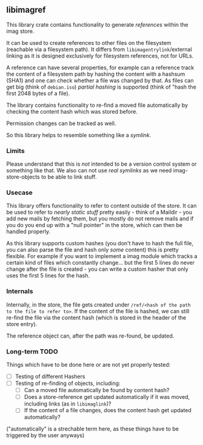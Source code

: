 ## libimagref

This library crate contains functionality to generate _references_ within the
imag store.

It can be used to create references to other files on the filesystem (reachable
via a filesystem path). It differs from `libimagentrylink`/external linking as
it is designed exclusively for filesystem references, not for URLs.

A reference can have several properties, for example can a reference track the
content of a filesystem path by hashing the content with a hashsum (SHA1) and
one can check whether a file was changed by that.
As files can get big (think of `debian.iso`) _partial hashing_ is supported
(think of "hash the first 2048 bytes of a file).

The library contains functionality to re-find a moved file automatically by
checking the content hash which was stored before.

Permission changes can be tracked as well.

So this library helps to resemble something like a _symlink_.

### Limits

Please understand that this is _not_ intended to be a version control system or
something like that.
We also can not use _real symlinks_ as we need imag-store-objects to be able to
link stuff.

### Usecase

This library offers functionality to refer to content outside of the store.
It can be used to refer to _nearly static stuff_ pretty easily - think of a
Maildir - you add new mails by fetching them, but you mostly do not remove mails
and if you do you end up with a "null pointer" in the store, which can then be
handled properly.

As this library supports custom hashes (you don't have to hash the full file,
you can also parse the file and hash only _some_ content) this is pretty
flexible.
For example if you want to implement a imag module which tracks a certain kind
of files which constantly change... but the first 5 lines do never change
after the file is created - you can write a custom hasher that only uses the
first 5 lines for the hash.

### Internals

Internally, in the store, the file gets created under
`/ref/<hash of the path to the file to refer to>`.
If the content of the file is hashed, we can still re-find the file via the
content hash (which is stored in the header of the store entry).

The reference object can, after the path was re-found, be updated.

### Long-term TODO

Things which have to be done here or are not yet properly tested:

- [ ] Testing of different Hashers
- [ ] Testing of re-finding of objects, including:
  - [ ] Can a moved file automatically be found by content hash?
  - [ ] Does a store-reference get updated automatically if it was moved,
    including links (as in `libimaglink`)?
  - [ ] If the content of a file changes, does the content hash get updated
    automatically?

("automatically" is a strechable term here, as these things have to be triggered
by the user anyways)

